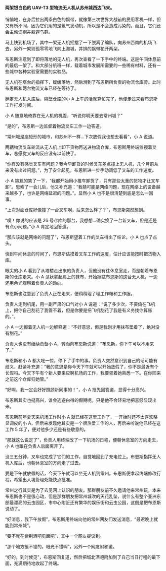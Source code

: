 #### 两架银白色的 UAV-T3 型物流无人机从苏州城西边飞来。

悄悄地，在身后拉出两条白色的飘带，就像第三次世界大战前的民用客机一样，但又有所不同，因为它们用的是氢气发动机，所以是不会造成污染的。而且，它们还会主动识别并躲避鸟群。

马上快到机场了，其中一架无人机摇摆了一下脱离了编队，向苏州西南的机场飞去，另外一架则孤零零地飞向上海城，并排的飘带花开两朵。

布恩斯注意到了即将落地的无人机，再次查看了一下手中的终端。这是午间休息前的最后一架了。和大部分航班一样，载着城市发展所需要的一些稀有材料，还有一些城中各种实验室需要的实验品。

无人机在塔台的指挥下，缓缓落地，然后滑到了布恩斯所负责的物流仓库旁。此时布恩斯和两台物流叉车已经在等待了。

确定无人机入库后，隔壁仓库的小 A 上午的活就算忙完了，他便走过来看布恩斯工作打发时间。

小 A 随意地倚靠在无人机的机腹，“听说你明天要去常州城？”

“是的”，布恩斯一边监督着物流叉车工作一边答道。

“常州城是座矩形的城市，和苏州不一样…下次放假我也想去看看”，小 A 说道。

两辆物流叉车轮流从无人机上卸下货物再送进物流仓库，布恩斯用终端监视着叉车，总感觉叉车的反应没有以前快了。

“你有没有感觉叉车有问题？我今早卸货的时候叉车差点撞上无人机，几个月前从来没有出过问题。”，为了安全起见，布恩斯进一步手动调低了叉车的工作速度。

小 A 尴尬的笑了一下，“我都开始用小推车卸货了，只有那些太重的货物才让叉车卸”。思索了一会儿后，他又补充道：“我猜可能是网络问题，现在网络上的设备越来越多了，也许是网络延迟的问题。”。显然小 A 也不是很清楚到底是怎么一回事。

“上次对面仓库好像撞了一台叉车啊，后来怎么样了？”，布恩斯突然想到。

“噢！你说的应该是 26 号仓库的那台，我想想…确实换了一台新叉车，但是还是有点小问题。”小 A 肯定地回答道。

“那应该就是网络的问题了”，布恩斯望着工作的叉车得出了结论，小 A 也点了点头。

快到午间休息的时间了，布恩斯估摸着叉车工作的速度，估计应该能按时把货物入库。

眼尖的小 A 看到了从塔楼走出来的负责人，但他没有往休息室走，而是朝着布恩斯的仓库走来。小 A 见状拿起肩上的抹布，开始擦拭布恩斯的这台无人机，一边还用余光观察着负责人的动向。

布恩斯也注意到了负责人正在走来，便稍稍理了理工作帽和工作服。

负责人走到机尾，用一副严肃的口气对小 A 说道：“说了多少次，不要倚在飞机上，把你自己刮花了我管不着，但是你要是把飞机刮花了我是有义务找你算账的。”。

小 A 一边擦着无人机一边解释道：“不好意思，但是我刚才用抹布垫着了，绝对没有刮花。”

负责人也没有继续责备小 A，转而向布恩斯说道：“布恩斯，你下午可以不用来了。”

布恩斯和小 A 都大吃一惊，停下了手中的事。负责人突然意识到自己的话可能有歧义，赶紧补充道：“我的意思是你今天下午就可以开始放假了，你不是最近有个长假吗。今天下午有个新人要来应聘机场的工作，我要领着她熟悉一下。在你回来之前这个仓库归她管。”

“好啊，我一定会好好照顾新同事的！”，小 A 抢先回答道，显得十分高兴。

布恩斯其实也挺高兴，谁会逃避白得的假期呢。只是他不会轻易地把喜怒显现出来。

布恩斯前年夏天来机场工作时小 A 就已经在这里工作了，一开始时还不太喜欢略显调皮的小 A，但后来发现他其实是一个很热爱工作的人，再后来听说他已经在这工作 5 年了，便对他多少还是有些敬意的。

“那就这么说定了”，负责人用终端改了一下机场的日程，便朝休息室的方向走去，小 A 也跟在负责人后面离开了。

没三五分钟，叉车也完成了它们的工作，自觉地回到了充电位上。布恩斯指挥无人机入库后，也朝休息室的方向走了过去。

要是下午就放假的话，今天下午就可以坐无人机到常州。布恩斯便拿起终端修改行程，希望出入境管理处能快点批准。

常州之行其实是为了去见网上认识的朋友。那群朋友前不久邀请他来常州玩，本来布恩斯也不是很心动，但是那群朋友把常州城吹的天花乱坠，说什么有整个亚洲东部最漂亮的云虫园区，市中心附近还有繁华的娱乐街和云虫公园，这倒是把布恩斯说动了。

“好消息，我下午放假”，布恩斯用终端向他的常州网友们发送消息，“最迟晚上就能到常州城”。

“要不就在紫荆酒吧见面吧”，其中一个网友提议到。

“那个地方挺不错的，眼光不错啊”，另外一个网友附和道。

“好的，到时候见”，布恩斯回复道，然后把城北酒吧附加到了自己当日行程的最下面，充满期待地收起了终端。